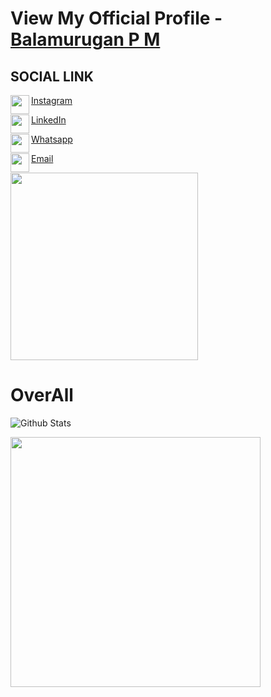 # View My Official Profile - [Balamurugan P M](https://github.com/balamuruganpm)

## SOCIAL LINK

<img align="left" width="30" src="https://user-images.githubusercontent.com/74038190/235294013-a33e5c43-a01c-43f6-b44d-a406d8b4ab75.gif"/>[Instagram](https://instagram.com/balaselfie_bd)

<img align="left" width="30" src="https://user-images.githubusercontent.com/74038190/235294012-0a55e343-37ad-4b0f-924f-c8431d9d2483.gif"/>[LinkedIn](https://www.linkedin.com/in/balamurugan-p-m)

<img align="left" width="30" src="https://user-images.githubusercontent.com/74038190/235294019-40007353-6219-4ec5-b661-b3c35136dd0b.gif"/>[Whatsapp](https://wa.me/+919677804820)

<img align="left" width="30" src="https://user-images.githubusercontent.com/74038190/216122065-2f028bae-25d6-4a3c-bc9f-175394ed5011.png"/>[Email](mailto:balamuruganedsty@gmail.com)


<img width="300" align="center" src="https://user-images.githubusercontent.com/74038190/212284100-561aa473-3905-4a80-b561-0d28506553ee.gif"/>

# OverAll

![Github Stats](https://github-readme-stats.vercel.app/api?username=selfie-bd&show_icons=true&title_color=733&icon_color=393&include_all_commits=true&theme=onedark&cache_seconds=86400)


<img width="400" src="https://i2.wp.com/allhtaccess.info/wp-content/uploads/2018/03/programming.gif?fit=1281%2C716&ssl=1"/>
